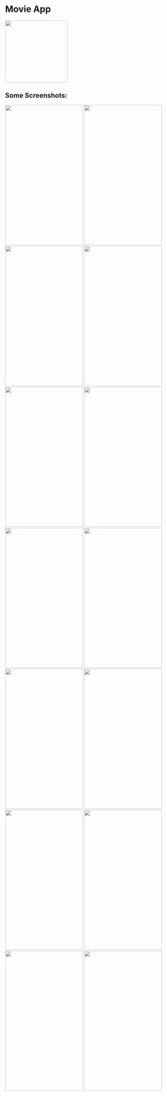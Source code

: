 # Movie App
<img src ="https://github.com/Fares3993/Movie-App/assets/84674642/9d28fe3c-4d76-4590-a4c6-515d1a6b18e2" height = 200 width = "200">

## Some Screenshots:

<div>
  <img src ="https://github.com/Fares3993/Movie-App/assets/84674642/5d42d141-9104-404e-8553-3d0cd7c43ce8" width = 250 height =450>
<img src ="https://github.com/Fares3993/Movie-App/assets/84674642/3a7983b0-fdd9-497e-9bcb-a9808cb28762"  width = 250 height =450>
</div>

<div>
  <img src =""  width = 250 height =450>
<img src =""  width = 250 height =450>
</div>
<div>
  <img src ="" width = 250 height =450>
<img src ="" width = 250 height =450>
</div>
<div>
  <img src ="" width = 250 height =450>
<img src ="" width = 250 height =450>
</div>
<div>
  <img src ="" width = 250 height =450>
<img src ="" width = 250 height =450>
</div>
<div>
  <img src ="" width = 250 height =450>
<img src ="" width = 250 height =450>
</div>






<img src ="" width = 250 height =450>
<img src ="" width = 250 height =450>
